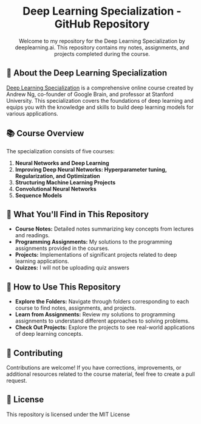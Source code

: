 <div align="center">
  <h1>Deep Learning Specialization - GitHub Repository</h1>
  <p>
    Welcome to my repository for the Deep Learning Specialization by deeplearning.ai. This repository contains my notes, assignments, and projects completed during the course.
  </p>
</div>

## 🚀 About the Deep Learning Specialization

[Deep Learning Specialization](https://www.deeplearning.ai/courses/deep-learning-specialization/) is a comprehensive online course created by Andrew Ng, co-founder of Google Brain, and professor at Stanford University. This specialization covers the foundations of deep learning and equips you with the knowledge and skills to build deep learning models for various applications.

## 📚 Course Overview

The specialization consists of five courses:

1. **Neural Networks and Deep Learning**
2. **Improving Deep Neural Networks: Hyperparameter tuning, Regularization, and Optimization**
3. **Structuring Machine Learning Projects**
4. **Convolutional Neural Networks**
5. **Sequence Models**

## 🌟 What You'll Find in This Repository

- **Course Notes:** Detailed notes summarizing key concepts from lectures and readings.
- **Programming Assignments:** My solutions to the programming assignments provided in the courses.
- **Projects:** Implementations of significant projects related to deep learning applications.
- **Quizzes:** I will not be uploading quiz answers

## 📝 How to Use This Repository

- **Explore the Folders:** Navigate through folders corresponding to each course to find notes, assignments, and projects.
- **Learn from Assignments:** Review my solutions to programming assignments to understand different approaches to solving problems.
- **Check Out Projects:** Explore the projects to see real-world applications of deep learning concepts.

## 🤝 Contributing

Contributions are welcome! If you have corrections, improvements, or additional resources related to the course material, feel free to create a pull request.

## 📄 License

This repository is licensed under the MIT License

